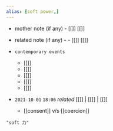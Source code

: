 ```yaml
---
alias: [soft power,]
---
```

- mother note (if any)
		- [[]] [[]]
- related note (if any) -
		- [[]] [[]]
- `contemporary events`
	- [[]]
	- [[]]
	- [[]]
	- [[]]
	- [[]]

- `2021-10-01`  `18:06` _related_ [[]] | [[]] | [[]]
	- [[consent]] v/s [[coercion]]

```query
"soft 力"
```